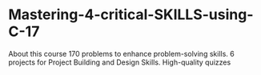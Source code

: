 # Mastering-4-critical-SKILLS-using-C-17
About this course 170 problems to enhance problem-solving skills. 6 projects for Project Building and Design Skills. High-quality quizzes
